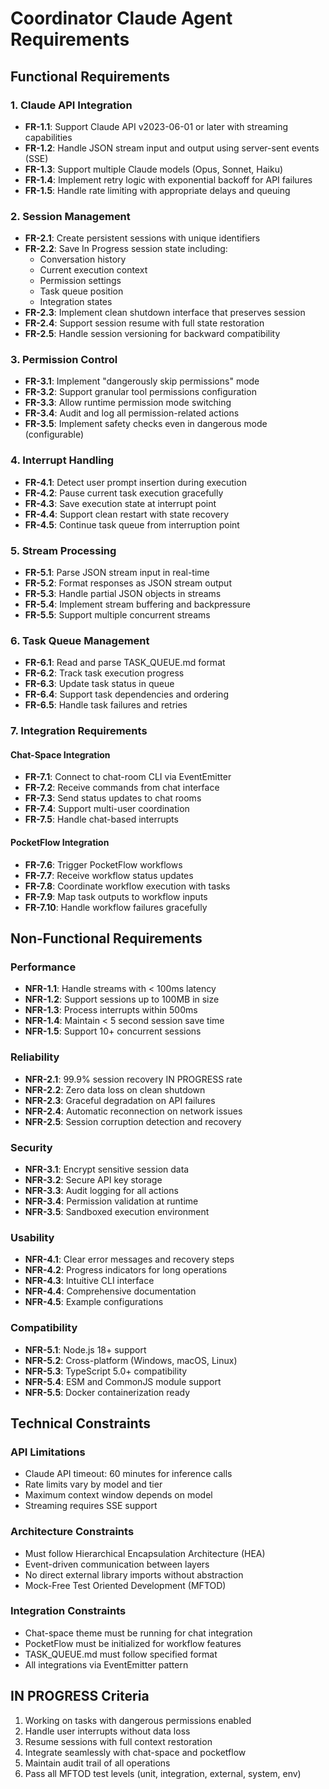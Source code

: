 # Coordinator Claude Agent Requirements

## Functional Requirements

### 1. Claude API Integration
- **FR-1.1**: Support Claude API v2023-06-01 or later with streaming capabilities
- **FR-1.2**: Handle JSON stream input and output using server-sent events (SSE)
- **FR-1.3**: Support multiple Claude models (Opus, Sonnet, Haiku)
- **FR-1.4**: Implement retry logic with exponential backoff for API failures
- **FR-1.5**: Handle rate limiting with appropriate delays and queuing

### 2. Session Management
- **FR-2.1**: Create persistent sessions with unique identifiers
- **FR-2.2**: Save In Progress session state including:
  - Conversation history
  - Current execution context
  - Permission settings
  - Task queue position
  - Integration states
- **FR-2.3**: Implement clean shutdown interface that preserves session
- **FR-2.4**: Support session resume with full state restoration
- **FR-2.5**: Handle session versioning for backward compatibility

### 3. Permission Control
- **FR-3.1**: Implement "dangerously skip permissions" mode
- **FR-3.2**: Support granular tool permissions configuration
- **FR-3.3**: Allow runtime permission mode switching
- **FR-3.4**: Audit and log all permission-related actions
- **FR-3.5**: Implement safety checks even in dangerous mode (configurable)

### 4. Interrupt Handling
- **FR-4.1**: Detect user prompt insertion during execution
- **FR-4.2**: Pause current task execution gracefully
- **FR-4.3**: Save execution state at interrupt point
- **FR-4.4**: Support clean restart with state recovery
- **FR-4.5**: Continue task queue from interruption point

### 5. Stream Processing
- **FR-5.1**: Parse JSON stream input in real-time
- **FR-5.2**: Format responses as JSON stream output
- **FR-5.3**: Handle partial JSON objects in streams
- **FR-5.4**: Implement stream buffering and backpressure
- **FR-5.5**: Support multiple concurrent streams

### 6. Task Queue Management
- **FR-6.1**: Read and parse TASK_QUEUE.md format
- **FR-6.2**: Track task execution progress
- **FR-6.3**: Update task status in queue
- **FR-6.4**: Support task dependencies and ordering
- **FR-6.5**: Handle task failures and retries

### 7. Integration Requirements

#### Chat-Space Integration
- **FR-7.1**: Connect to chat-room CLI via EventEmitter
- **FR-7.2**: Receive commands from chat interface
- **FR-7.3**: Send status updates to chat rooms
- **FR-7.4**: Support multi-user coordination
- **FR-7.5**: Handle chat-based interrupts

#### PocketFlow Integration
- **FR-7.6**: Trigger PocketFlow workflows
- **FR-7.7**: Receive workflow status updates
- **FR-7.8**: Coordinate workflow execution with tasks
- **FR-7.9**: Map task outputs to workflow inputs
- **FR-7.10**: Handle workflow failures gracefully

## Non-Functional Requirements

### Performance
- **NFR-1.1**: Handle streams with < 100ms latency
- **NFR-1.2**: Support sessions up to 100MB in size
- **NFR-1.3**: Process interrupts within 500ms
- **NFR-1.4**: Maintain < 5 second session save time
- **NFR-1.5**: Support 10+ concurrent sessions

### Reliability
- **NFR-2.1**: 99.9% session recovery IN PROGRESS rate
- **NFR-2.2**: Zero data loss on clean shutdown
- **NFR-2.3**: Graceful degradation on API failures
- **NFR-2.4**: Automatic reconnection on network issues
- **NFR-2.5**: Session corruption detection and recovery

### Security
- **NFR-3.1**: Encrypt sensitive session data
- **NFR-3.2**: Secure API key storage
- **NFR-3.3**: Audit logging for all actions
- **NFR-3.4**: Permission validation at runtime
- **NFR-3.5**: Sandboxed execution environment

### Usability
- **NFR-4.1**: Clear error messages and recovery steps
- **NFR-4.2**: Progress indicators for long operations
- **NFR-4.3**: Intuitive CLI interface
- **NFR-4.4**: Comprehensive documentation
- **NFR-4.5**: Example configurations

### Compatibility
- **NFR-5.1**: Node.js 18+ support
- **NFR-5.2**: Cross-platform (Windows, macOS, Linux)
- **NFR-5.3**: TypeScript 5.0+ compatibility
- **NFR-5.4**: ESM and CommonJS module support
- **NFR-5.5**: Docker containerization ready

## Technical Constraints

### API Limitations
- Claude API timeout: 60 minutes for inference calls
- Rate limits vary by model and tier
- Maximum context window depends on model
- Streaming requires SSE support

### Architecture Constraints
- Must follow Hierarchical Encapsulation Architecture (HEA)
- Event-driven communication between layers
- No direct external library imports without abstraction
- Mock-Free Test Oriented Development (MFTOD)

### Integration Constraints
- Chat-space theme must be running for chat integration
- PocketFlow must be initialized for workflow features
- TASK_QUEUE.md must follow specified format
- All integrations via EventEmitter pattern

## IN PROGRESS Criteria

1. Working on tasks with dangerous permissions enabled
2. Handle user interrupts without data loss
3. Resume sessions with full context restoration
4. Integrate seamlessly with chat-space and pocketflow
5. Maintain audit trail of all operations
6. Pass all MFTOD test levels (unit, integration, external, system, env)